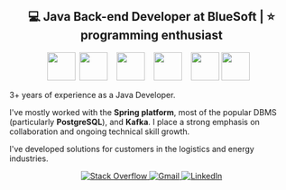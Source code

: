 <p align="center">

<h2 align="center">💻 Java Back-end Developer at BlueSoft | ⭐ programming enthusiast</h2>

<p align="center">
  <img src="https://cdn.jsdelivr.net/gh/devicons/devicon/icons/java/java-original-wordmark.svg" height="50"/>&nbsp;
  <img src="https://cdn.jsdelivr.net/gh/devicons/devicon/icons/spring/spring-original-wordmark.svg" height="50"/>&nbsp;&nbsp;&nbsp;
  <img src="https://design.jboss.org/hibernate/logo/final/hibernate_logo_whitebkg_stacked_256px.gif" height="50"/>&nbsp;&nbsp;&nbsp;
  <img src="https://cdn.jsdelivr.net/gh/devicons/devicon/icons/gradle/gradle-plain-wordmark.svg" height="50"/>&nbsp;&nbsp;&nbsp;
  <img src="https://cdn.jsdelivr.net/gh/devicons/devicon/icons/postgresql/postgresql-plain-wordmark.svg" height="50"/>
  <img src="https://upload.wikimedia.org/wikipedia/commons/thumb/9/9c/IntelliJ_IDEA_Icon.svg/1024px-IntelliJ_IDEA_Icon.svg.png" height="50"/>&nbsp;&nbsp;&nbsp;
</p>

3+ years of experience as a Java Developer.

I've mostly worked with the <b>Spring platform</b>, most of the popular DBMS (particularly <b>PostgreSQL</b>), and <b>Kafka</b>. I place a strong emphasis on collaboration and ongoing technical skill growth.

I've developed solutions for customers in the logistics and energy industries.

  <p align="center">
    <a href="https://stackoverflow.com/users/8653765/">
      <img alt="Stack Overflow" src="https://img.shields.io/badge/-DuDiiC-FE7A16?style=plastic&logo=stack-overflow&logoColor=white"/>
    </a>
    <a href="mailto:Maciej.Dudek.DEV+GH@gmail.com">
      <img alt="Gmail" src="https://img.shields.io/badge/Maciej.Dudek.DEV@gmail.com-D14836?style=plastic&logo=gmail&logoColor=white" />
    </a>
    <a href="https://www.linkedin.com/in/maciejdudek96/">
      <img alt="LinkedIn" src="https://img.shields.io/badge/maciejdudek96-%230077B5.svg?&style=plastic&logo=linkedin&logoColor=white"/>
    </a>
  </p>

<!--   <p align="center">
    <a href="https://www.codewars.com/users/DuDiiC/">
        <img alt="CodeWars" src="https://www.codewars.com/users/DuDiiC/badges/small"/>
    </a>
  </p>

  <br> -->
